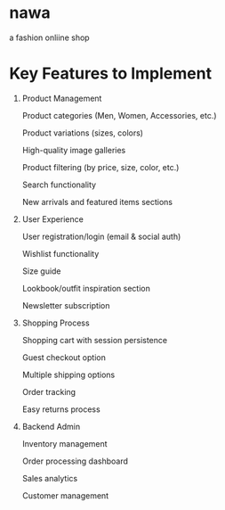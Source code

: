 # nawa
a fashion onliine shop
# Key Features to Implement
1. Product Management

    Product categories (Men, Women, Accessories, etc.)

    Product variations (sizes, colors)

    High-quality image galleries

    Product filtering (by price, size, color, etc.)

    Search functionality

    New arrivals and featured items sections

2. User Experience

    User registration/login (email & social auth)

    Wishlist functionality

    Size guide

    Lookbook/outfit inspiration section

    Newsletter subscription

3. Shopping Process

    Shopping cart with session persistence

    Guest checkout option

    Multiple shipping options

    Order tracking

    Easy returns process

4. Backend Admin

    Inventory management

    Order processing dashboard

    Sales analytics

    Customer management